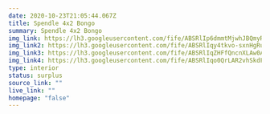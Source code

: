 ```yaml
---
date: 2020-10-23T21:05:44.067Z
title: Spendle 4x2 Bongo
summary: Spendle 4x2 Bongo
img_link: https://lh3.googleusercontent.com/fife/ABSRlIp6dmmtMjwhJBQmyRw81t9YLv0LdeG_LvSl_Ml1OdQ9qTQvfwoqMZ8QFFP4VtaTuO406vwyhMvzPmaxFWsrp8bUqIB6XQWQhK3O_YCb-1n_-UkjNnVP0mRDS4ofF5PdgA8YNJAfBwKfuYSX5EVGSlkyzM8dkfc9UzHv6vchG-HLOQHubzjFjn0USkvrrLjrpO2rMWlug3jXoxmfGxFTFT-YbJgU2amkvKs9ogJrc4cyIr1HV8uXxJ4OzWZJiVS2KTlIDflWYqUerET0Bve13VsBpwlZt2ESM79x6KV_4JL_xyyzB1-skW0xgeB8qjfSAehCy51ZLZBy9_621nTQg7nhanTjl2MEwHLu98sEIFNYfNdUQPxV63EZ2WH_v8TrZQmftQw3JkzzSMb6UfGhtSvOSfzv4YWoy--FmM9URqjJwRYukMwzCzaMOUqoRLxSwuDUrvNr5nP23X_yY9jk_hXngV8TSozqg-RXCoAQ4HH_7ZZ3qoJOkMKaXBOFxzNf-MC_8v7EituTkdYJUKuZeERyG3WJL_Dt4Qrzu6JALS8xvKYVwp8_BNztxx_UTyFMYuOTNS2v6mhmPGkb2sS_GbL6Sm-_PCNtTeXv7V3_zO_P4yMWYulgPMk01aQWnDp9r5OT05b82bb0cnwwJHflUbTSZgGY99zqN--1Q9UnSjSuQzGvqXe6FUrg8c0H9pIMlljeDd7aocpR4n9PiWWbAYVj--GNzc7RnA=w656-h666-ft
img_link2: https://lh3.googleusercontent.com/fife/ABSRlIqy4tkvo-sxnHgRuIY8TgZuXzyOjmmhU10Egy_M0bL78Y2xK4ZAHc5YE9QtaviFPrfA03DqRfajGsZZDvBtbskOgM7dTiZfIfM-aLaHty0FmRvxCAj4EWWTbwkHELhqnBz8SgcrW4t2N3RBHQozyQ3ITkbGA73iZgfUbVbEEir3K40orY1rJJFscLDVxh7WFJQpk9urfKFuh_AqplH3YLB1v9sFDDbDgZDvNCsy1U1JAmycUNBeA6uPUpfLFt-LhLZi8EBf7BmlYQPVOlY_NkzTt1TquD72AmflOgdrDkvJphCbl0o5gD32KVgdpNF0o_FxMJjBALI0K9tqSqESMe4HQ8I3rrFIGEijh2Xywj5PSCnAqhL2iIQ1rlFeFhGehnFG9I-xiZKGIMO9ueTJmlI5eVpj7jwMk0OwUoFcE3RtlBzSEIhjylhgVgNtLa15Eb4h7OOWRo4IaVrOxaLF-Nrj4xbtsIoMZxkJyyZN9P2_uehWLegN1ZETI2V8Qt2MTQdNgwJzZc0Wii1D9OFsOTAj0Xbmjm7_FNh-lkZ-rCLJgPay28lAvvuD_K6LoKFobYQxC7pXC0kpLRTaCcgtci9jbXLeybl01LtislvmdA19w3WZEvAJeyjcioKzgyT_GJzIudIWc3D73X_RzLvJf__mrbZwaiAmRBgfqGEQlseGIKCf1WTwm-5kFC_eE7HxzVA3CufAPYdyKd9JMS-UKmNNvmVH9eX_Ew=w656-h666-ft
img_link3: https://lh3.googleusercontent.com/fife/ABSRlIqZHFfQncnXLAw0ASxcwZcbHHfQgquag3KcQph3mLnHqHrQXy8gAJW4G5lozsptItf5JrXqgZZPbtMQWyI-IT3rJVKx5ypQsUVJHLDDCiq_tD7Vjnbu85ruD0NfFkT7KcuyDntPYPt1aRgVy29Gqxtc-PLPz1DlDsdOI4IlxO45L37g8SCQkl6kwLMWsR3JYgddThQuh8Yz5o9XPC094x8VgnMxg4FYgED7FPtcluSFoU6ZcZyaAoVpa8fUKNRFYS0fKMvjLpCmtoceKNSqET52EL9kIN52bR5jasjLja3RMAFQOpnvN5yHPebbomVKGrj7LpOM_9ikz3jDRH3Qwt-dYvPw2qmqxY1eBBfeTQaQCYmgUn5__e0vhOU2VHX0t1GQZsl-2VAD4xhrjJhPUjYNDDjW0w7K4zJXwPaNeedp2S8jxZqJKG4JZczeaft2yww-qS4uNRP3RSlwkzmoEelUhtOzsPq-8NeXQevkO7C9e_p7tJWKs7RKuKxbS1sHCUxNfZB5E3PML1idSykajw_q9xJ9EgBoo81qErK0Gh9640E40DwxOvcPqKMl3jWSZVJH98CjxPBxmC18DdOYFxtqqgjWzOtebYP4X0mXlN-O1jesbtGdZph8QWTab-jJS59gSl6mFGaenHIEyyGKTYbsQjRk3TXewd3r88DL2k2wWonbpu94vG2reP2MBag_LU0X4c_9hsVYLAjSUmbcZSjVNZ7r429RsQ=w656-h666-ft
img_link4: https://lh3.googleusercontent.com/fife/ABSRlIqo0QrLAR2vhSkdFTCFzyOkxSNSJpA9uwEdk-VGph8axOaXSOdEF-V2PgIILvXf49ZQTHswh6wNXTfvAmrQ4uegmp_bhyKvO4cy9QioShYZBKvr9sQfCBzSwemMsEsUVb67BGw6HGJIheT8-ZTNmek8kdel6OxZ_-bmqCXU3ucyO35gHnEIy4Guj-3c0W016fUo-cVEt1YsHeNr9KqB8w9f_1jmP8N7EbpFzVvgm2iKUA-yjQG7R_Sbldw7_GsRPvcY-zxZMbKxylkqRgvsY5FfDGRWUEDHKau-I-DBGwUa7ywvFskxm7uBDwxl8Ocz-rBAsxL9sQIW5mi_LSNB-Tfmoo5rduF8_CVSHXLSd3OW6U4usdPfgeBN_uB0tbysZBD7OcAQsoQcPGrBk4QXKSw4y99UCokGPJm9IUfYY25rI0NWbQWGFp-bVa3xZP2TRy_0DdZa_Svr1m8LPNfaz-wMSYC9zXlZwYpYCOL3uVMOojV6C9WmAd4dPmS-U2KzSErb5INLwu3ismN1b6DeR1UrXpExae2ji-RbKSgydqI3RS1Jq75BhcNORLYpQP6Zm7N7oDHmkuChDn4iFHtDwtPkJbmI1VM90nqCTkervm_sLdDUPrrorsX5IR8hBAn59UmQ1n2bNDNekp2SNGFhY-BAKzOLNX52pXCCo4EqkQbiE6-TLBRtHNbpEZT5DJZ5v_cAngugBJZhvoOWCw_2IGPFLOcYdtwzSw=w656-h666-ft
type: interior
status: surplus
source_link: ""
live_link: ""
homepage: "false"
---
```

